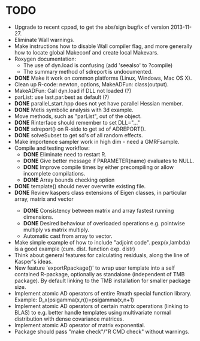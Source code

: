 TODO
====
- Upgrade to recent cppad, to get the abs/sign bugfix of version 2013-11-27.
- Eliminate Wall warnings.
- Make instructions how to disable Wall compiler flag, and more generally how to locate global Makeconf and create local Makevars.
- Roxygen documentation:
  - The use of dyn.load is confusing (add 'seealso' to ?compile)
  - The summary method of sdreport is undocumented.
- **DONE** Make it work on common platforms (Linux, Windows, Mac OS X).
- Clean up R-code: newton, options, MakeADFun: class(output).
- MakeADFun: Call dyn.load if DLL not loaded (?)
- parList: use last.par.best as default (?)
- **DONE** parallel_start.hpp does not yet have parallel Hessian member.
- **DONE** Metis symbolic analysis with 3d example.
- Move methods, such as "parList", out of the object.
- **DONE** Rinterface should remember to set DLL="..."
- **DONE** sdreport() on R-side to get sd of ADREPORT().
- **DONE** solveSubset to get sd's of all random effects.
- Make importence sampler work in high dim - need a GMRFsample.
- Compile and testing workflow:
  - **DONE** Eliminate need to restart R.
  - **DONE** Give better message if PARAMETER(name) evaluates to NULL.
  - **DONE** Improve compile times by either precompiling or allow incomplete compilations.
  - **DONE** Array bounds checking option
- **DONE** template() should never overwrite existing file.
- **DONE** Review kaspers class extensions of Eigen classes, in particular array<Type>, matrix<Type> and vector<Type>
  - **DONE** Consistency between matrix and array fastest running dimensions.
  - **DONE** Desired behaviour of overloaded operations e.g. pointwise multiply vs matrix multiply.
  - Automatic cast from array to vector.
- Make simple example of how to include "adjoint code". pexp(x,lambda) is a good example (cum. dist. function exp. distr)
- Think about general features for calculating residuals, along the line of Kasper's ideas. 
- New feature 'exportRpackage()' to wrap user template into a self contained R-package, optionally as standalone (independent of TMB package). By default linking to the TMB installation for smaller package size.
- Implement atomic AD operators of entire Rmath special function library. Example: D_x(psigamma(x,n))=psigamma(x,n+1)
- Implement atomic AD operators of certain matrix operations (linking to BLAS) to e.g. better handle templates using multivariate normal distribution with dense covariance matrices.
- Implement atomic AD operator of matrix exponential.
- Package should pass "make check"/"R CMD check" without warnings.
